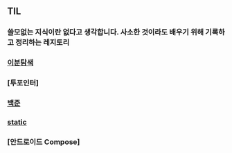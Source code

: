 
## TlL
### 쓸모없는 지식이란 없다고 생각합니다. 사소한 것이라도 배우기 위해 기록하고 정리하는 레지토리

### [이분탐색](https://github.com/Seol0716/TIL/blob/main/Binary_Search/README.md)

### [투포인터]

### [백준](https://github.com/Seol0716/TIL/tree/main/Bronze)

### [static](https://velog.io/@cksdn1092/static) 

### [안드로이드 Compose]

